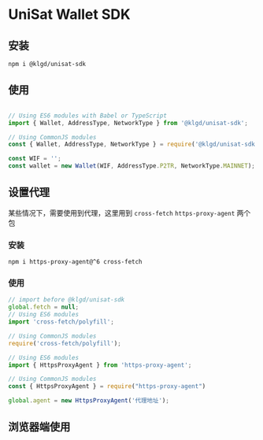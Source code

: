 # UniSat Wallet SDK


## 安装
```shell
npm i @klgd/unisat-sdk
```

## 使用
```js

// Using ES6 modules with Babel or TypeScript
import { Wallet, AddressType, NetworkType } from '@klgd/unisat-sdk';

// Using CommonJS modules
const { Wallet, AddressType, NetworkType } = require('@klgd/unisat-sdk');

const WIF = '';
const wallet = new Wallet(WIF, AddressType.P2TR, NetworkType.MAINNET);
```

## 设置代理

某些情况下，需要使用到代理，这里用到 `cross-fetch` `https-proxy-agent` 两个包

### 安装

```shell
npm i https-proxy-agent@^6 cross-fetch
```

### 使用
```js
// import before @klgd/unisat-sdk
global.fetch = null;
// Using ES6 modules
import 'cross-fetch/polyfill';

// Using CommonJS modules
require('cross-fetch/polyfill');

// Using ES6 modules
import { HttpsProxyAgent } from 'https-proxy-agent';

// Using CommonJS modules
const { HttpsProxyAgent } = require("https-proxy-agent")

global.agent = new HttpsProxyAgent('代理地址');

```

## 浏览器端使用

```
```